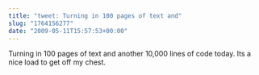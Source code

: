 ```yaml
---
title: "tweet: Turning in 100 pages of text and"
slug: "1764156277"
date: "2009-05-11T15:57:53+00:00"
---
```

Turning in 100 pages of text and another 10,000 lines of code today.  Its a nice load to get off my chest.